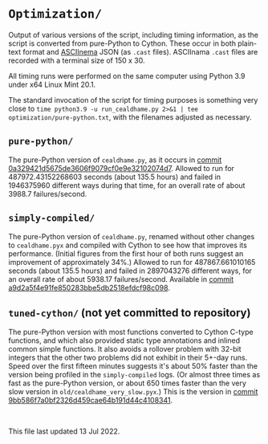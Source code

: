 # `Optimization/`

Output of various versions of the script, including timing information, as the script is converted from pure-Python to Cython. These occur in both plain-text format and <a rel="muse" href="https://asciinema.org/">ASCIInema</a> JSON (as `.cast` files). ASCIInama `.cast` files are recorded with a terminal size of 150&nbsp;x&nbsp;30.

All timing runs were performed on the same computer using Python 3.9 under x64 Linux Mint 20.1.

The standard invocation of the script for timing purposes is something very close to `time python3.9 -u run_cealdhame.py 2>&1 | tee optimization/pure-python.txt`, with the filenames adjusted as necessary.

## `pure-python/`
The pure-Python version of `cealdhame.py`, as it occurs in [commit 0a329421d5675de3606f9079cf0e9e32102074d7](https://github.com/patrick-brian-mooney/IF-utils/commit/0a329421d5675de3606f9079cf0e9e32102074d7). Allowed to run for 487972.43152268603 seconds (about 135.5 hours) and failed in 1946375960 different ways during that time, for an overall rate of about 3988.7 failures/second.

## `simply-compiled/`
The pure-Python version of `cealdhame.py`, renamed without other changes to `cealdhame.pyx` and compiled with Cython to see how that improves its performance. (Initial figures from the first hour of both runs suggest an improvement of approximately 34%.) Allowed to run for 487867.661010165 seconds (about 135.5 hours) and failed in 2897043276 different ways, for an overall rate of about 5938.17 failures/second. Available in [commit a9d2a5f4e91fe850283bbe5db2518efdcf98c098](https://github.com/patrick-brian-mooney/IF-utils/commit/a9d2a5f4e91fe850283bbe5db2518efdcf98c098).

## `tuned-cython/` (not yet committed to repository)
The pure-Python version with most functions converted to Cython C-type functions, and which also provided static type annotations and inlined common simple functions. It also avoids a rollover problem with 32-bit integers that the other two problems did not exhibit in their 5+-day runs. Speed over the first fifteen minutes suggests it's about 50% faster than the version being profiled in the `simply-compiled` logs. (Or almost three times as fast as the pure-Python version, or about 650 times faster than the very slow version in `old/cealdhame_very_slow.pyx`.) This is the version in [commit 9bb586f7a0bf2326d459cae64b191d44c4108341](https://github.com/patrick-brian-mooney/IF-utils/commit/9bb586f7a0bf2326d459cae64b191d44c4108341).


<p>&nbsp;</p>
<footer>This file last updated 13 Jul 2022.</footer>

